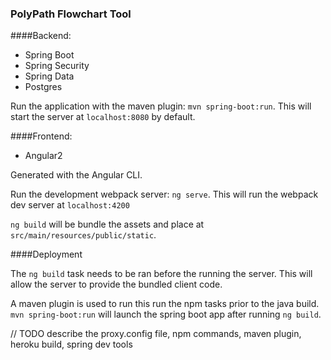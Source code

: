 ### PolyPath Flowchart Tool

####Backend: 
 + Spring Boot
 + Spring Security
 + Spring Data
 + Postgres
 
 Run the application with the maven plugin:
  `mvn spring-boot:run`. This will start the server at `localhost:8080` by default.
 
 ####Frontend:
 + Angular2
 
 Generated with the Angular CLI.
 
 Run the development webpack server: `ng serve`. This will run the webpack dev server at `localhost:4200`

 `ng build` will be bundle the assets and place at `src/main/resources/public/static`.
  
 ####Deployment

 The `ng build` task needs to be ran before the running the server. This will allow the server to provide the bundled client code.
 
 A maven plugin is used to run this run the npm tasks prior to the java build. `mvn spring-boot:run` will launch the spring boot app after running `ng build`.
  
  
 // TODO describe the proxy.config file, npm commands, maven plugin, heroku build, spring dev tools

